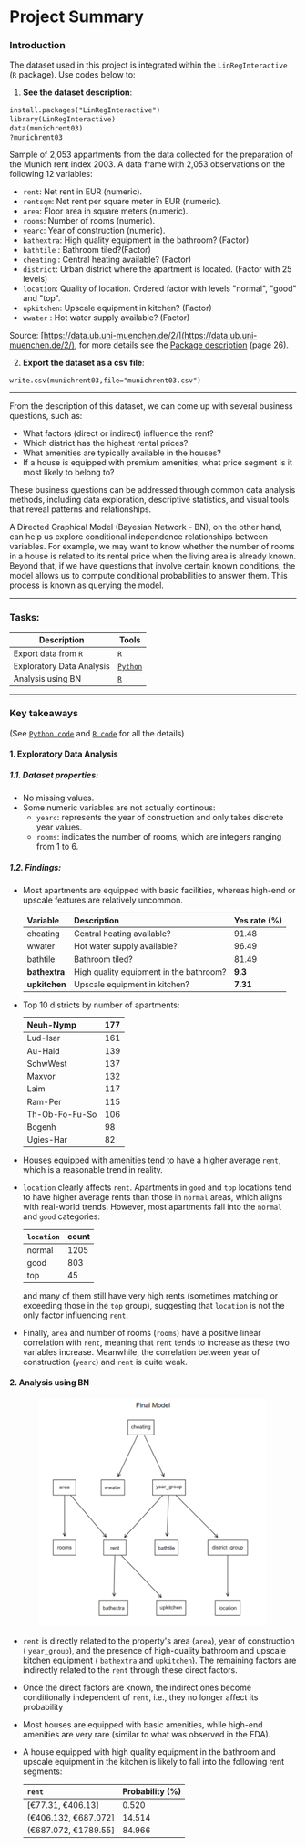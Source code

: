 # Project Summary
### Introduction

The dataset used in this project is integrated within the `LinRegInteractive` (`R` package). Use codes below to:

1. **See the dataset description**:


```{r}
install.packages("LinRegInteractive")
library(LinRegInteractive)
data(munichrent03)
?munichrent03
```
Sample of 2,053 appartments from the data collected for the preparation of the Munich rent index 2003. A data frame with 2,053 observations on the following 12 variables:
- `rent`: Net rent in EUR (numeric).
- `rentsqm`: Net rent per square meter in EUR (numeric).
- `area`: Floor area in square meters (numeric).
- `rooms`: Number of rooms (numeric).
- `yearc`: Year of construction (numeric).
- `bathextra`: High quality equipment in the bathroom? (Factor)
- `bathtile` : Bathroom tiled?(Factor)
- `cheating` : Central heating available? (Factor)
- `district`: Urban district where the apartment is located. (Factor with 25 levels)
- `location`: Quality of location. Ordered factor with levels "normal", "good" and "top".
- `upkitchen`: Upscale equipment in kitchen? (Factor)
- `wwater` : Hot water supply available? (Factor)

Source: [https://data.ub.uni-muenchen.de/2/](https://data.ub.uni-muenchen.de/2/), for more details see the [Package description](https://cran.r-project.org/web/packages/LinRegInteractive/LinRegInteractive.pdf) (page 26).

2. **Export the dataset as a csv file**:

```{r}
write.csv(munichrent03,file="munichrent03.csv")
```

--- 

From the description of this dataset, we can come up with several business questions, such as: 

- What factors (direct or indirect) influence the rent?
- Which district has the highest rental prices?
- What amenities are typically available in the houses?
- If a house is equipped with premium amenities, what price segment is it most likely to belong to?
  
These business questions can be addressed through common data analysis methods, including data exploration, descriptive statistics, and visual tools that reveal patterns and relationships. 

A Directed Graphical Model (Bayesian Network - BN), on the other hand, can help us explore conditional independence relationships between variables. For example, we may want to know whether the number of rooms in a house is related to its rental price when the living area is already known. Beyond that, if we have questions that involve certain known conditions, the model allows us to compute conditional probabilities to answer them. This process is known as querying the model. 

---

### Tasks:
| Description | Tools|
|--|--|
|Export data from `R`| `R`|
|Exploratory Data Analysis | [`Python`](Munich_EDA.ipynb)|
|Analysis using BN| [`R`](Munich_BN.ipynb)|


---

### Key takeaways
(See [`Python code`](Munich_EDA.ipynb) and  [`R code`](Munich_BN.ipynb) for all the details)
#### 1. Exploratory Data Analysis

##### 1.1. Dataset properties:

  - No missing values.
  - Some numeric variables are not actually continous: 
    - `yearc`: represents the year of construction and only takes discrete year values.
    - `rooms`: indicates the number of rooms, which are integers ranging from 1 to 6.

##### 1.2. Findings:

  - Most apartments are equipped with basic facilities, whereas high-end or upscale features are relatively uncommon.


      |Variable|Description|Yes rate (%)|
      |--|--|--|
      |cheating|Central heating available? |91.48|
      |wwater| Hot water supply available?| 96.49|
      |bathtile|Bathroom tiled?|81.49|
      |**bathextra**|High quality equipment in the bathroom?|**9.3**|
      |**upkitchen**|Upscale equipment in kitchen?|**7.31**|
    
  - Top 10 districts by number of apartments:

      |Neuh-Nymp|177|
      |--|--|
      |Lud-Isar|161|
      |Au-Haid|139|
      |SchwWest|137|
      |Maxvor|132|
      |Laim|117|
      |Ram-Per |115|
      |Th-Ob-Fo-Fu-So|106|
      |Bogenh |98|
      |Ugies-Har |82|

  - Houses equipped with amenities tend to have a higher average `rent`, which is a reasonable trend in reality.

  - `location` clearly affects `rent`. Apartments in `good` and `top` locations tend to have higher average rents than those in `normal` areas, which aligns with real-world trends. However, most apartments fall into the `normal` and `good` categories:

      |`location`|count|
      |--|--|
      |normal|    1205|
      |good|       803|
      |top|         45|  

    and many of them still have very high rents (sometimes matching or exceeding those in the `top` group), suggesting that `location` is not the only factor influencing `rent`.

  - Finally, `area` and number of rooms (`rooms`) have a positive linear correlation with `rent`, meaning that `rent` tends to increase as these two variables increase. Meanwhile, the correlation between year of construction (`yearc`) and `rent` is quite weak.

#### 2. Analysis using BN

<p align="center">
  <img src="final_model.png" alt="Final Model" width="400"/>
</p>

- `rent` is directly related to the property's area (`area`), year of construction (  `year_group`), and the presence of high-quality bathroom and upscale kitchen equipment (  `bathextra` and `upkitchen`). The remaining factors are indirectly related to the `rent` through these direct factors. 

- Once the direct factors are known, the indirect ones become conditionally independent of `rent`, i.e., they no longer affect its probability

- Most houses are equipped with basic amenities, while high-end amenities are very rare (similar to what was observed in the EDA).

- A house equipped with high quality equipment in the bathroom and upscale equipment in the kitchen is likely to fall into the following rent segments:

    |`rent`|Probability (%)|
    |--|--|
    | [€77.31, €406.13]| 0.520| 
    |(€406.132, €687.072] |14.514|
    |(€687.072, €1789.55] |84.966|

  
